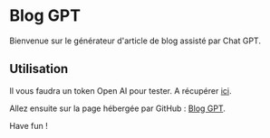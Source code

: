 # Blog GPT

Bienvenue sur le générateur d'article de blog assisté par Chat GPT.

## Utilisation

Il vous faudra un token Open AI pour tester. A récupérer [ici](https://platform.openai.com/account/api-keys).

Allez ensuite sur la page hébergée par GitHub : [Blog GPT](https://kevinganthy.github.io/blog-gpt/).

Have fun !
